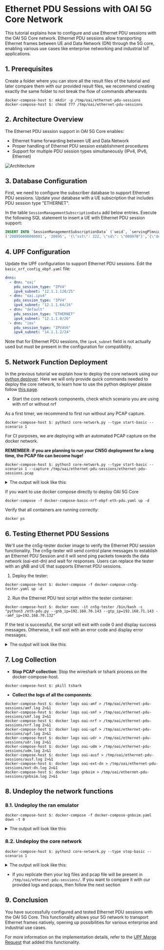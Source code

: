 # Ethernet PDU Sessions with OAI 5G Core Network

This tutorial explains how to configure and use Ethernet PDU sessions with the OAI 5G Core network. Ethernet PDU sessions allow transporting Ethernet frames between UE and Data Network (DN) through the 5G core, enabling various use cases like enterprise networking and industrial IoT applications.

## 1. Prerequisites


Create a folder where you can store all the result files of the tutorial and later compare them with our provided result files, we recommend creating exactly the same folder to not break the flow of commands afterwards

<!---
For CI purposes please ignore this line
``` shell
docker-compose-host $: rm -rf /tmp/oai/ethernet-pdu-sessions
```
-->

``` shell
docker-compose-host $: mkdir -p /tmp/oai/ethernet-pdu-sessions
docker-compose-host $: chmod 777 /tmp/oai/ethernet-pdu-sessions
```

## 2. Architecture Overview

The Ethernet PDU session support in OAI 5G Core enables:
* Ethernet frame forwarding between UE and Data Network
* Proper handling of Ethernet PDU session establishment procedures
* Support for multiple PDU session types simultaneously (IPv4, IPv6, Ethernet)

![Architecture](images/ethernet-pdu-architecture.png)

## 3. Database Configuration

First, we need to configure the subscriber database to support Ethernet PDU sessions. Update your database with a UE subscription that includes PDU session type "ETHERNET".

 In the table `SessionManagementSubscriptionData` add below entries. Execute the following SQL statement to insert a UE with Ethernet PDU session support:

```sql
INSERT INTO `SessionManagementSubscriptionData` (`ueid`, `servingPlmnid`, `singleNssai`, `dnnConfigurations`) VALUES
('208950000000001', '20895', '{\"sst\": 222, \"sd\": \"00007B"}','{\"default\":{\"pduSessionTypes\":{ \"defaultSessionType\": \"ETHERNET\"},\"sscModes\": {\"defaultSscMode\": \"SSC_MODE_1\"},\"5gQosProfile\": {\"5qi\": 6,\"arp\":{\"priorityLevel\": 1,\"preemptCap\": \"NOT_PREEMPT\",\"preemptVuln\":\"NOT_PREEMPTABLE\"},\"priorityLevel\":1},\"sessionAmbr\":{\"uplink\":\"150Mbps\", \"downlink\":\"150Mbps\"}}, \"ethernet\":{\"pduSessionTypes\":{ \"defaultSessionType\": \"ETHERNET\"},\"sscModes\": {\"defaultSscMode\": \"SSC_MODE_1\"},\"5gQosProfile\": {\"5qi\": 6,\"arp\":{\"priorityLevel\": 1,\"preemptCap\": \"NOT_PREEMPT\",\"preemptVuln\":\"NOT_PREEMPTABLE\"},\"priorityLevel\":1},\"sessionAmbr\":{\"uplink\":\"150Mbps\", \"downlink\":\"150Mbps\"}}}');
```

## 4. UPF Configuration

Update the UPF configuration to support Ethernet PDU sessions. Edit the `basic_nrf_config_ebpf.yaml` file:

```yaml
dnns:
  - dnn: "oai"
    pdu_session_type: "IPV4"
    ipv4_subnet: "12.1.1.128/25"
  - dnn: "oai.ipv4"
    pdu_session_type: "IPV4"
    ipv4_subnet: "12.1.1.64/26"
  - dnn: "default"
    pdu_session_type: "ETHERNET"
    ipv4_subnet: "12.1.1.0/26"
  - dnn: "ims"
    pdu_session_type: "IPV4V6"
    ipv4_subnet: "14.1.1.2/24"
```

Note that for Ethernet PDU sessions, the `ipv4_subnet` field is not actually used but must be present in the configuration for compatibility.

## 5. Network Function Deployment

In the previous tutorial we explain how to deploy the core network using our [python deployer](../docker-compose/core-network.py). Here we will only provide quick commands needed to deploy the core network, to learn how to use the python deployer please follow [this page](./DEPLOY_SA5G_MINI_WITH_GNBSIM.md).

- Start the core network components, check which scenario you are using with nrf or without nrf

As a first timer, we recommend to first run without any PCAP capture.

``` console
docker-compose-host $: python3 core-network.py --type start-basic --scenario 1
```

For CI purposes, we are deploying with an automated PCAP capture on the docker network.

**REMEMBER: if you are planning to run your CN5G deployment for a long time, the PCAP file can become huge!**

``` shell
docker-compose-host $: python3 core-network.py --type start-basic --scenario 1 --capture /tmp/oai/ethernet-pdu-sessions/ethernet-pdu-sessions.pcap
```
<details>
<summary>The output will look like this:</summary>


</details>

If you want to use docker compose directly to deploy OAI 5G Core

```console
docker-compose -f docker-compose-basic-nrf-ebpf-eth-pdu.yaml up -d
```

Verify that all containers are running correctly:

```console
docker ps
```

## 6. Testing Ethernet PDU Sessions

We'll use the cn5g-tester docker image to verify the Ethernet PDU session functionality. The cn5g-tester will send control plane messages to establish an Ethernet PDU Session and it will send ping packets towards the data network (oai-ext-dn) and wait for responses. Users can replace the tester with an gNB and UE that supports Ethernet PDU sessions.


1. Deploy the tester:

```shell
docker-compose-host $: docker-compose -f docker-compose-cn5g-tester.yaml up -d
```

2. Run the Ethernet PDU test script within the tester container:

```shell
docker-compose-host $: docker exec -it cn5g-tester /bin/bash -c "python3 /eth-pdu.py --gnb_ip=192.168.70.143 --gtp_ip=192.168.71.143 --amf_ip=192.168.70.132"
```

If the test is successful, the script will exit with code 0 and display success messages. Otherwise, it will exit with an error code and display error messages.

<details>
<summary>The output will look like this:</summary>


</details>

## 7. Log Collection

<!---
For CI purposes please ignore these lines
``` shell
docker-compose-host $: docker-compose -f docker-compose-cn5g-tester.yaml stop -t 2
docker-compose-host $: docker-compose -f docker-compose-basic-nrf-ebpf-eth-pdu.yaml stop -t 30
```
-->

- **Stop PCAP collection**: Stop the wireshark or tshark process on the docker-compose-host.

``` console
docker-compose-host $: pkill tshark
```

- **Collect the logs of all the components**:

``` shell
docker-compose-host $: docker logs oai-amf > /tmp/oai/ethernet-pdu-sessions/amf.log 2>&1
docker-compose-host $: docker logs oai-smf > /tmp/oai/ethernet-pdu-sessions/smf.log 2>&1
docker-compose-host $: docker logs oai-nrf > /tmp/oai/ethernet-pdu-sessions/nrf.log 2>&1
docker-compose-host $: docker logs oai-upf > /tmp/oai/ethernet-pdu-sessions/upf.log 2>&1
docker-compose-host $: docker logs oai-udr > /tmp/oai/ethernet-pdu-sessions/udr.log 2>&1
docker-compose-host $: docker logs oai-udm > /tmp/oai/ethernet-pdu-sessions/udm.log 2>&1
docker-compose-host $: docker logs oai-ausf > /tmp/oai/ethernet-pdu-sessions/ausf.log 2>&1
docker-compose-host $: docker logs oai-ext-dn > /tmp/oai/ethernet-pdu-sessions/ext-dn.log 2>&1
docker-compose-host $: docker logs gnbsim > /tmp/oai/ethernet-pdu-sessions/gnbsim.log 2>&1
```

## 8. Undeploy the network functions

### 8.1. Undeploy the ran emulator

``` shell
docker-compose-host $: docker-compose -f docker-compose-gnbsim.yaml down -t 0
```
<details>
<summary>The output will look like this:</summary>

``` console
Stopping gnbsim ... done
Found orphan containers (oai-nrf, oai-ausf, oai-smf, oai-udr, oai-upf, mysql, oai-amf, oai-udm, oai-ext-dn) for this project.
Removing gnbsim ... done
Network demo-oai-public-net is external, skipping
```
</details>

### 8.2. Undeploy the core network

``` shell
docker-compose-host $: python3 core-network.py --type stop-basic --scenario 1
```
<details>
<summary>The output will look like this:</summary>

``` console
[2023-07-13 13:07:54,271] root:DEBUG:  UnDeploying OAI 5G core components....
[2023-07-13 13:07:54,272] root:DEBUG: docker-compose -f docker-compose-basic-nrf.yaml down -t 0
Removing oai-upf    ...
Removing oai-smf    ...
Removing oai-amf    ...
Removing oai-ausf   ...
Removing oai-udm    ...
Removing oai-udr    ...
Removing oai-ext-dn ...
Removing oai-nrf    ...
Removing mysql      ...
Removing oai-udr    ... done
Removing oai-smf    ... done
Removing oai-upf    ... done
Removing oai-ausf   ... done
Removing oai-nrf    ... done
Removing oai-udm    ... done
Removing mysql      ... done
Removing oai-ext-dn ... done
Removing oai-amf    ... done
Removing network demo-oai-public-net

[2023-07-13 13:07:55,711] root:DEBUG:  OAI 5G core components are UnDeployed....
```
</details>

- If you replicate then your log files and pcap file will be present in `/tmp/oai/ethernet-pdu-sessions/`. If you want to compare it with our provided logs and pcaps, then follow the next section


## 9. Conclusion

You have successfully configured and tested Ethernet PDU sessions with the OAI 5G Core. This functionality allows your 5G network to transport Ethernet frames natively, opening up possibilities for various enterprise and industrial use cases.

For more information on the implementation details, refer to the [UPF Merge Request](https://gitlab.eurecom.fr/oai/cn5g/oai-cn5g-upf/-/merge_requests/71) that added this functionality.